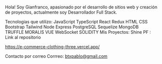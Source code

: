 Hola! Soy Gianfranco, apasionado por el desarrollo de sitios web y creación de proyectos, actualmente soy Desarrollador Full Stack.

Tecnologias que utilizo:
JavaScript
TypeScript
React
Redux
HTML
CSS
Bootstrap
Tailwind
Node
Express
PostgreSQL
Sequelize
MongoDB
TRUFFLE
MORALIS
VUE
WebSocket
SOLIDITY 
Mis Proyectos:
Shine PF :
Link al repositorio

https://e-commerce-clothing-three.vercel.app/

Contacto por correo
Corrreo: btxpablo@gmail.com
